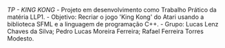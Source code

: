 *TP - KING KONG* -
Projeto em desenvolvimento como Trabalho Prático da matéria LLP1. -
Objetivo: Recriar o jogo 'King Kong' do Atari usando a biblioteca SFML e a linguagem de programação C++. -
Grupo: 
Lucas Lenz Chaves da Silva;
Pedro Lucas Moreira Ferreira;
Rafael Ferreira Torres Modesto.
